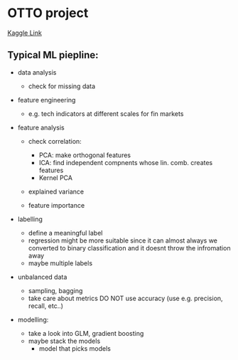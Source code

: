 # OTTO project

[Kaggle Link](https://www.kaggle.com/c/otto-group-product-classification-challenge/overview/evaluation)

## Typical ML piepline:

- data analysis
    - check for missing data
    
- feature engineering
    - e.g. tech indicators at different scales for fin markets
    
- feature analysis
    - check correlation:
        - PCA: make orthogonal features
        - ICA: find independent compnents whose lin. comb. creates features
        - Kernel PCA
        
    - explained variance
        
    - feature importance
    
- labelling
    - define a meaningful label
    - regression might be more suitable since it can almost always we converted to binary 
    classification and it doesnt throw the infromation away
    - maybe multiple labels
    
- unbalanced data
    - sampling, bagging
    - take care about metrics DO NOT use accuracy (use e.g. precision, recall, etc..)
    
- modelling:
    - take a look into GLM, gradient boosting
    - maybe stack the models
        - model that picks models

